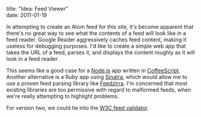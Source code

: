 title: "Idea: Feed Viewer"  
date: 2011-01-19

In attempting to create an Atom feed for this site, it's become apparent that there's no great way to see what the contents of a feed will look like in a feed reader. Google Reader aggressively caches feed content, making it useless for debugging purposes. I'd like to create a simple web app that takes the URL of a feed, parses it, and displays the content roughly as it will look in a feed reader.

This seems like a good case for a [Node.js][njs] app written in [CoffeeScript][cfs]. Another alternative is a Ruby app using [Sinatra][sin], which would allow me to use a proven feed parsing library like [Feedzirra][fdz]. I'm concerned that most existing libraries are too permissive with regard to malformed feeds, when we're really attempting to highlight problems.

  [njs]: http://nodejs.org/
  [cfs]: http://jashkenas.github.com/coffee-script/
  [sin]: http://www.sinatrarb.com/
  [fdz]: https://github.com/pauldix/feedzirra

For version two, we could tie into the [W3C feed validator][w3c].

  [w3c]: http://validator.w3.org/feed